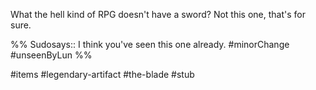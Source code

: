What the hell kind of RPG doesn't have a sword? Not this one, that's for sure.

%%
Sudosays:: I think you've seen this one already.
#minorChange #unseenByLun 
%%

#items #legendary-artifact #the-blade #stub 
